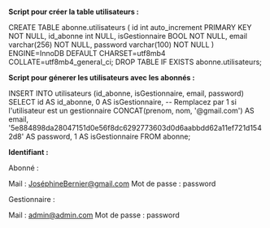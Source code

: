 **Script pour créer la table utilisateurs :**

CREATE TABLE abonne.utilisateurs (
	id int auto_increment PRIMARY KEY NOT NULL,
	id_abonne int NULL,
	isGestionnaire BOOL NOT NULL,
	email varchar(256) NOT NULL,
	password varchar(100) NOT NULL
)
ENGINE=InnoDB
DEFAULT CHARSET=utf8mb4
COLLATE=utf8mb4_general_ci;
DROP TABLE IF EXISTS abonne.utilisateurs;


**Script pour génerer les utilisateurs avec les abonnés :**

INSERT INTO utilisateurs (id_abonne, isGestionnaire, email, password)
SELECT
    id AS id_abonne,
    0 AS isGestionnaire, -- Remplacez par 1 si l'utilisateur est un gestionnaire
    CONCAT(prenom, nom, '@gmail.com') AS email,
    '5e884898da28047151d0e56f8dc6292773603d0d6aabbdd62a11ef721d1542d8' AS password,
	1 AS isGestionnaire	
FROM abonne;

**Identifiant :**

Abonné : 

Mail : JoséphineBernier@gmail.com
Mot de passe : password

Gestionnaire :

Mail : admin@admin.com
Mot de passe : password
